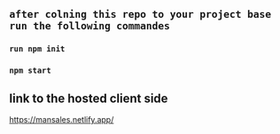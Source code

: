 
## `after colning this repo to your project base run the following commandes` 
###  `run npm init`
### `npm start`

## link to the hosted client side 
https://mansales.netlify.app/
